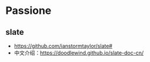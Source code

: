 # Passione

## slate

* https://github.com/ianstormtaylor/slate#
* 中文介绍：https://doodlewind.github.io/slate-doc-cn/

